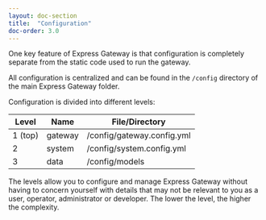 ```yaml
---
layout: doc-section
title:  "Configuration"
doc-order: 3.0
---
```

One key feature of Express Gateway is that configuration is completely separate from the static code used to run the gateway.

All configuration is centralized and can be found in the `/config` directory of the main Express Gateway folder.

Configuration is divided into different levels:

| Level   | Name    | File/Directory             |
| ------- | ------- | -------------------------- |
| 1 (top) | gateway | /config/gateway.config.yml |
| 2       | system  | /config/system.config.yml  |
| 3       | data    | /config/models      |

The levels allow you to configure and manage Express Gateway without having to concern yourself with details that may not be relevant to you as a user, operator, administrator or developer. The lower the level, the higher the complexity.
